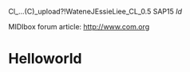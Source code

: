 Cl_...(C)_upload?!WateneJEssieLiee_CL_0.5
SAP15
$Id$

MIDIbox forum article:
http://www.com.org
# Helloworld
